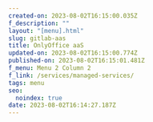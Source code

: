 ```yaml
---
created-on: 2023-08-02T16:15:00.035Z
f_description: ""
layout: "[menu].html"
slug: gitlab-aas
title: OnlyOffice aaS
updated-on: 2023-08-02T16:15:00.774Z
published-on: 2023-08-02T16:15:01.481Z
f_menu: Menu 2 Column 2
f_link: /services/managed-services/
tags: menu
seo:
  noindex: true
date: 2023-08-02T16:14:27.187Z
---
```

